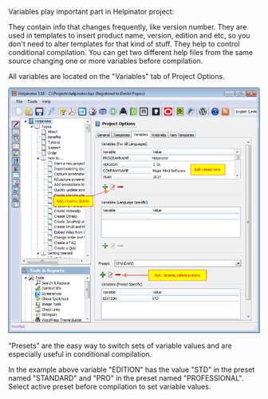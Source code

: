 Variables play important part in Helpinator project:





They contain info that changes frequently, like version number.
They are used in templates to insert product name, version, edition and etc, so you don't need to alter templates for that kind of stuff.
They help to control conditional compilation. You can get two different help files from the same source changing one or more variables before compilation.




All variables are located on the "Variables" tab of Project Options.




![](images/variables.png "")






"Presets" are the easy way to switch sets of variable values and are especially useful in conditional compilation.




In the example above variable "EDITION" has the value "STD" in the preset named "STANDARD" and "PRO" in the preset named "PROFESSIONAL". Select active preset before compilation to set variable values.
